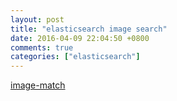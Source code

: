 ```yaml
---
layout: post
title: "elasticsearch image search"
date: 2016-04-09 22:04:50 +0800
comments: true
categories: ["elasticsearch"]
---
```



<!-- more -->

[image-match]


[image-match]:https://github.com/ascribe/image-match